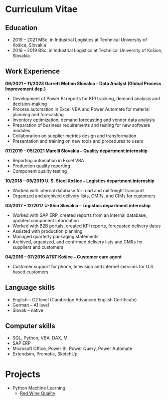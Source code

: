 # Curriculum Vitae

## Education
- 2019 – 2021	MSc. in Industrial Logistics at Technical University of Košice, Slovakia 
- 2016 – 2019	BSc. in Industrial Logistics at Technical University of Košice, Slovakia

## Work Experience
**06/2021 – 11/2023	Garrett Motion Slovakia – Data Analyst (Global Process Improvement dep.)**
- Development of Power BI reports for KPI tracking, demand analysis and decision-making
- Process automation in Excel VBA and Power Automate for material planning and forecasting
- Inventory optimization, demand forecasting and vendor data analysis
- Preparation of business requirements and testing for new software modules
- Collaboration on supplier metrics design and transformation
- Presentation and training on new tools and procedures to users

**07/2019 – 05/2021	Marelli Slovakia – Quality department internship**
- Reporting automation in Excel VBA
- Production quality reporting
- Component quality testing

**10/2018 – 05/2019 	U. S. Steel Košice – Logistics department internship**
- Worked with internal database for road and rail freight transport
- Organized and archived delivery lists, CMRs, and CIMs for customers

**03/2017 – 12/2017 	U-Shin Slovakia – Logistics department internship**
- Worked with SAP ERP, created reports from an internal database, updated component information
- Worked with B2B portals, created KPI reports, forecasted delivery dates
- Assisted with production planning
- Managed quarterly packaging statements
- Archived, organized, and confirmed delivery lists and CMRs for suppliers and customers

**04/2016 – 07/2016	AT&T Košice – Customer care agent**
- Customer support for phone, television and internet services for U.S. based customers

## Language skills
- English – C2 level (Cambridge Advanced English Certificate)
- German – A1 level
- Slovak – native

## Computer skills
- SQL, Python, VBA, DAX, M
- SAP ERP
- Microsoft Office, Power BI, Power Query, Power Automate
- Extendsim, Promotic, SketchUp

# Projects
- Python Machine Learning
  - [Red Wine Quality](https://github.com/marmudke/Wine_Quality/blob/4d3e50ca9d7aa1b7f02a5608e97f333c4c6b7c2f/README.md)
